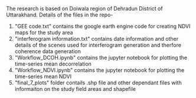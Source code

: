 The research is based on Doiwala region of Dehradun District of Uttarakhand.
Details of the files in the repo-
  1. "GEE code.txt" contains the google earth engine code for creating NDVI maps for the study area
  2. "interferogram information.txt" contains date information and other details of the scenes used for interferogram generation and therfore coherence data generation
  3. "Workflow_DCOH.ipynb" contains the jupyter notebook for plotting the time-series mean decorrelation
  4. "Workflow_NDVI.ipynb" contains the jupyter notebook for plotting the time-series mean NDVI
  5. "final_7_plots" folder contails .shp file and other dependant files with informaiton on the study field areas and shapefile
